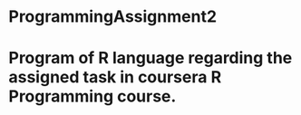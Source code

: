 # ProgrammingAssignment2
# Program of R language regarding the assigned task in coursera R Programming course.

